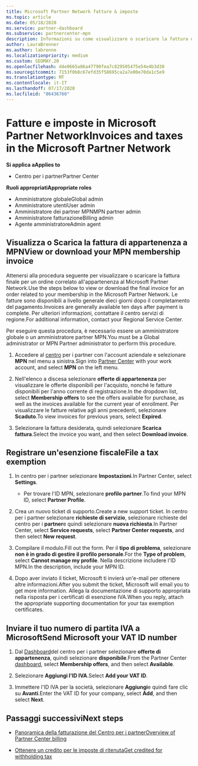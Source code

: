 ```yaml
---
title: Microsoft Partner Network fatture & imposte
ms.topic: article
ms.date: 05/18/2020
ms.service: partner-dashboard
ms.subservice: partnercenter-mpn
description: Informazioni su come visualizzare o scaricare la fattura di appartenenza a MPN, su come archiviare l'esenzione fiscale e su come inviare a Microsoft il numero di ID IVA.
author: LauraBrenner
ms.author: labrenne
ms.localizationpriority: medium
ms.custom: SEOMAY.20
ms.openlocfilehash: d4e0665a86a47790fea7c829505475e54e4b3d38
ms.sourcegitcommit: 7153f0b8c67efd35f58695ca2a7e00e70da1c5e9
ms.translationtype: MT
ms.contentlocale: it-IT
ms.lasthandoff: 07/17/2020
ms.locfileid: "86436760"
---
```

# <a name="invoices-and-taxes-in-the-microsoft-partner-network"></a><span data-ttu-id="c255f-103">Fatture e imposte in Microsoft Partner Network</span><span class="sxs-lookup"><span data-stu-id="c255f-103">Invoices and taxes in the Microsoft Partner Network</span></span>

<span data-ttu-id="c255f-104">**Si applica a**</span><span class="sxs-lookup"><span data-stu-id="c255f-104">**Applies to**</span></span>

- <span data-ttu-id="c255f-105">Centro per i partner</span><span class="sxs-lookup"><span data-stu-id="c255f-105">Partner Center</span></span>

<span data-ttu-id="c255f-106">**Ruoli appropriati**</span><span class="sxs-lookup"><span data-stu-id="c255f-106">**Appropriate roles**</span></span>

- <span data-ttu-id="c255f-107">Amministratore globale</span><span class="sxs-lookup"><span data-stu-id="c255f-107">Global admin</span></span>
- <span data-ttu-id="c255f-108">Amministratore utenti</span><span class="sxs-lookup"><span data-stu-id="c255f-108">User admin</span></span>
- <span data-ttu-id="c255f-109">Amministratore dei partner MPN</span><span class="sxs-lookup"><span data-stu-id="c255f-109">MPN partner admin</span></span>
- <span data-ttu-id="c255f-110">Amministratore fatturazione</span><span class="sxs-lookup"><span data-stu-id="c255f-110">Billing admin</span></span>
- <span data-ttu-id="c255f-111">Agente amministratore</span><span class="sxs-lookup"><span data-stu-id="c255f-111">Admin agent</span></span>

## <a name="view-or-download-your-mpn-membership-invoice"></a><span data-ttu-id="c255f-112">Visualizza o Scarica la fattura di appartenenza a MPN</span><span class="sxs-lookup"><span data-stu-id="c255f-112">View or download your MPN membership invoice</span></span>

<span data-ttu-id="c255f-113">Attenersi alla procedura seguente per visualizzare o scaricare la fattura finale per un ordine correlato all'appartenenza al Microsoft Partner Network.</span><span class="sxs-lookup"><span data-stu-id="c255f-113">Use the steps below to view or download the final invoice for an order related to your membership in the Microsoft Partner Network.</span></span> <span data-ttu-id="c255f-114">Le fatture sono disponibili a livello generale dieci giorni dopo il completamento del pagamento.</span><span class="sxs-lookup"><span data-stu-id="c255f-114">Invoices are generally available ten days after payment is complete.</span></span> <span data-ttu-id="c255f-115">Per ulteriori informazioni, contattare il centro servizi di regione.</span><span class="sxs-lookup"><span data-stu-id="c255f-115">For additional information, contact your Regional Service Center.</span></span>  

<span data-ttu-id="c255f-116">Per eseguire questa procedura, è necessario essere un amministratore globale o un amministratore partner MPN.</span><span class="sxs-lookup"><span data-stu-id="c255f-116">You must be a Global administrator or MPN Partner administrator to perform this procedure.</span></span> 

1.  <span data-ttu-id="c255f-117">Accedere al [centro](https://partner.microsoft.com/dashboard/home) per i partner con l'account aziendale e selezionare **MPN** nel menu a sinistra.</span><span class="sxs-lookup"><span data-stu-id="c255f-117">Sign into [Partner Center](https://partner.microsoft.com/dashboard/home) with your work account, and select **MPN** on the left menu.</span></span>

4.  <span data-ttu-id="c255f-118">Nell'elenco a discesa selezionare **offerte di appartenenza** per visualizzare le offerte disponibili per l'acquisto, nonché le fatture disponibili per l'anno corrente di registrazione.</span><span class="sxs-lookup"><span data-stu-id="c255f-118">In the dropdown list, select **Membership offers** to see the offers available for purchase, as well as the invoices available for the current year of enrollment.</span></span> <span data-ttu-id="c255f-119">Per visualizzare le fatture relative agli anni precedenti, selezionare **Scaduto**.</span><span class="sxs-lookup"><span data-stu-id="c255f-119">To view invoices for previous years, select **Expired**.</span></span>

6.  <span data-ttu-id="c255f-120">Selezionare la fattura desiderata, quindi selezionare **Scarica fattura**.</span><span class="sxs-lookup"><span data-stu-id="c255f-120">Select the invoice you want, and then select **Download invoice**.</span></span> 

## <a name="file-a-tax-exemption"></a><span data-ttu-id="c255f-121">Registrare un'esenzione fiscale</span><span class="sxs-lookup"><span data-stu-id="c255f-121">File a tax exemption</span></span>

1.  <span data-ttu-id="c255f-122">In centro per i partner selezionare **Impostazioni**.</span><span class="sxs-lookup"><span data-stu-id="c255f-122">In Partner Center, select **Settings**.</span></span>
    - <span data-ttu-id="c255f-123">Per trovare l'ID MPN, selezionare **profilo partner**.</span><span class="sxs-lookup"><span data-stu-id="c255f-123">To find your MPN ID, select **Partner Profile**.</span></span>

2.  <span data-ttu-id="c255f-124">Crea un nuovo ticket di supporto.</span><span class="sxs-lookup"><span data-stu-id="c255f-124">Create a new support ticket.</span></span> <span data-ttu-id="c255f-125">In centro per i partner selezionare **richieste di servizio**, selezionare richieste del centro per i **partner**e quindi selezionare **nuova richiesta**.</span><span class="sxs-lookup"><span data-stu-id="c255f-125">In Partner Center, select **Service requests**, select **Partner Center requests**, and then select **New request**.</span></span>

3.  <span data-ttu-id="c255f-126">Compilare il modulo.</span><span class="sxs-lookup"><span data-stu-id="c255f-126">Fill out the form.</span></span> <span data-ttu-id="c255f-127">Per il **tipo di problema**, selezionare **non è in grado di gestire il profilo personale**.</span><span class="sxs-lookup"><span data-stu-id="c255f-127">For the **Type of problem**, select **Cannot manage my profile**.</span></span> <span data-ttu-id="c255f-128">Nella descrizione includere l'ID MPN.</span><span class="sxs-lookup"><span data-stu-id="c255f-128">In the description, include your MPN ID.</span></span>

4.  <span data-ttu-id="c255f-129">Dopo aver inviato il ticket, Microsoft ti invierà un'e-mail per ottenere altre informazioni.</span><span class="sxs-lookup"><span data-stu-id="c255f-129">After you submit the ticket, Microsoft will email you to get more information.</span></span> <span data-ttu-id="c255f-130">Allega la documentazione di supporto appropriata nella risposta per i certificati di esenzione IVA.</span><span class="sxs-lookup"><span data-stu-id="c255f-130">When you reply, attach the appropriate supporting documentation for your tax exemption certificates.</span></span>

## <a name="send-microsoft-your-vat-id-number"></a><span data-ttu-id="c255f-131">Inviare il tuo numero di partita IVA a Microsoft</span><span class="sxs-lookup"><span data-stu-id="c255f-131">Send Microsoft your VAT ID number</span></span>

1.  <span data-ttu-id="c255f-132">Dal [Dashboard](https://partner.microsoft.com/dashboard/home)del centro per i partner selezionare **offerte di appartenenza**, quindi selezionare **disponibile**.</span><span class="sxs-lookup"><span data-stu-id="c255f-132">From the Partner Center [dashboard](https://partner.microsoft.com/dashboard/home), select **Membership offers**, and then select **Available**.</span></span> 

2.  <span data-ttu-id="c255f-133">Selezionare **Aggiungi l'ID IVA**.</span><span class="sxs-lookup"><span data-stu-id="c255f-133">Select **Add your VAT ID**.</span></span> 

3.  <span data-ttu-id="c255f-134">Immettere l'ID IVA per la società, selezionare **Aggiungi**e quindi fare clic su **Avanti**.</span><span class="sxs-lookup"><span data-stu-id="c255f-134">Enter the VAT ID for your company, select **Add**, and then select **Next**.</span></span> 

## <a name="next-steps"></a><span data-ttu-id="c255f-135">Passaggi successivi</span><span class="sxs-lookup"><span data-stu-id="c255f-135">Next steps</span></span>

- [<span data-ttu-id="c255f-136">Panoramica della fatturazione del Centro per i partner</span><span class="sxs-lookup"><span data-stu-id="c255f-136">Overview of Partner Center billing</span></span>](billing-basics.md)

- [<span data-ttu-id="c255f-137">Ottenere un credito per le imposte di ritenuta</span><span class="sxs-lookup"><span data-stu-id="c255f-137">Get credited for withholding tax</span></span>](withholding-tax-credit-form.md)